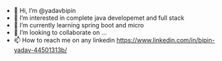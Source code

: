 - 👋 Hi, I’m @yadavbipin
- 👀 I’m interested in complete java developemet and full stack
- 🌱 I’m currently learning spring boot and micro
- 💞️ I’m looking to collaborate on ...
- 📫 How to reach me on any linkedin https://www.linkedin.com/in/bipin-yadav-44501313b/

<!---
yadavbipin/yadavbipin is a ✨ special ✨ repository because its `README.md` (this file) appears on your GitHub profile.
You can click the Preview link to take a look at your changes.
--->
